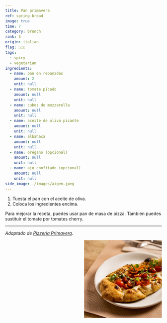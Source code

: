 ```yaml
---
title: Pan primavera
ref: spring-bread
image: true
time: 7
category: brunch
rank: S
origin: italian
flag: 🇮🇹
tags:
  - spicy
  - vegetarian
ingredients:
  - name: pan en rebanadas
    amount: 2
    unit: null
  - name: tomate picado
    amount: null
    unit: null
  - name: cubos de mozzarella
    amount: null
    unit: null
  - name: aceite de oliva picante
    amount: null
    unit: null
  - name: albahaca
    amount: null
    unit: null
  - name: orégano (opcional)
    amount: null
    unit: null
  - name: ajo confitado (opcional)
    amount: null
    unit: null
side_image: ./images/aigen.jpeg
---
```


1. Tuesta el pan con el aceite de oliva.
2. Coloca los ingredientes encima.

Para mejorar la receta, puedes usar pan de masa de pizza. También puedes sustituir el tomate por tomates cherry.

---

_Adaptado de [Pizzeria Primavera](https://pizzeriaprimavera.es/)._

<img src="images/spring_bread.png" style="width:250px; float:right;"/>